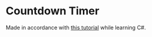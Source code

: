 # Countdown Timer

Made in accordance with [this tutorial](https://youtu.be/yjOtoe29xIg) while learning C#.
